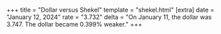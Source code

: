 +++
title = "Dollar versus Shekel"
template = "shekel.html"
[extra]
date = "January 12, 2024"
rate = "3.732"
delta = "On January 11, the dollar was 3.747. The dollar became 0.399% weaker."
+++

